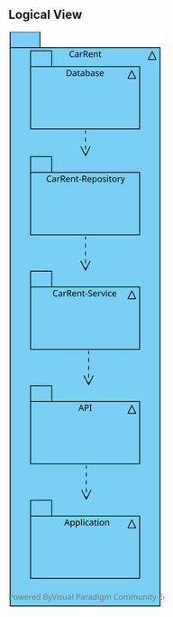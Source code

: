Logical View
---------------------
![LogicalViewDiagram](../../images/CarRent-LogicalArchitecture.svg)

